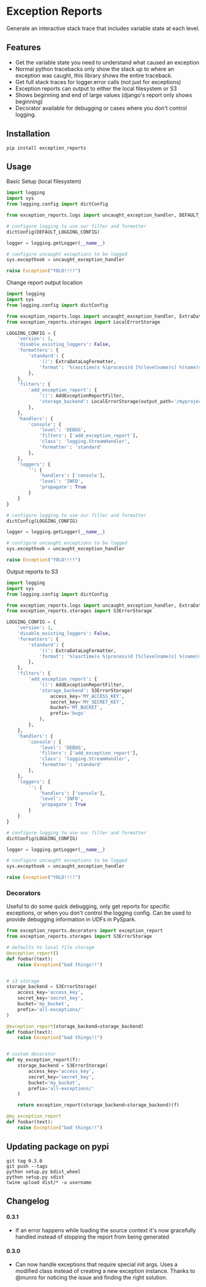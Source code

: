 # Exception Reports

Generate an interactive stack trace that includes variable state at each level.

## Features

 - Get the variable state you need to understand what caused an exception
 - Normal python tracebacks only show the stack up to where an exception was caught, 
   this library shows the entire traceback.
 - Get full stack traces for logger.error calls (not just for exceptions)
 - Exception reports can output to either the local filesystem or S3
 - Shows beginning and end of large values (django's report only shows beginning)
 - Decorator available for debugging or cases where you don't control logging.

## Installation

`pip install exception_reports`

## Usage

Basic Setup (local filesystem)
```python
import logging
import sys
from logging.config import dictConfig

from exception_reports.logs import uncaught_exception_handler, DEFAULT_LOGGING_CONFIG

# configure logging to use our filter and formatter
dictConfig(DEFAULT_LOGGING_CONFIG)

logger = logging.getLogger(__name__)

# configure uncaught exceptions to be logged
sys.excepthook = uncaught_exception_handler

raise Exception("YOLO!!!!")
```

Change report output location

```python
import logging
import sys
from logging.config import dictConfig

from exception_reports.logs import uncaught_exception_handler, ExtraDataLogFormatter, AddExceptionReportFilter
from exception_reports.storages import LocalErrorStorage

LOGGING_CONFIG = {
    'version': 1,
    'disable_existing_loggers': False,
    'formatters': {
        'standard': {
            '()': ExtraDataLogFormatter,
            'format': '%(asctime)s %(process)d [%(levelname)s] %(name)s.%(funcName)s: %(message)s; %(data_as_kv)s'
        },
    },
    'filters': {
        'add_exception_report': {
            '()': AddExceptionReportFilter,
            'storage_backend': LocalErrorStorage(output_path='/myproject/bug-reports/')
        },
    },
    'handlers': {
        'console': {
            'level': 'DEBUG',
            'filters': ['add_exception_report'],
            'class': 'logging.StreamHandler',
            'formatter': 'standard'
        },
    },
    'loggers': {
        '': {
            'handlers': ['console'],
            'level': 'INFO',
            'propagate': True
        }
    }
}

# configure logging to use our filter and formatter
dictConfig(LOGGING_CONFIG)

logger = logging.getLogger(__name__)

# configure uncaught exceptions to be logged
sys.excepthook = uncaught_exception_handler

raise Exception("YOLO!!!!")
```

Output reports to S3

```python
import logging
import sys
from logging.config import dictConfig

from exception_reports.logs import uncaught_exception_handler, ExtraDataLogFormatter, AddExceptionReportFilter
from exception_reports.storages import S3ErrorStorage

LOGGING_CONFIG = {
    'version': 1,
    'disable_existing_loggers': False,
    'formatters': {
        'standard': {
            '()': ExtraDataLogFormatter,
            'format': '%(asctime)s %(process)d [%(levelname)s] %(name)s.%(funcName)s: %(message)s; %(data_as_kv)s'
        },
    },
    'filters': {
        'add_exception_report': {
            '()': AddExceptionReportFilter,
            'storage_backend': S3ErrorStorage(
                access_key='MY_ACCESS_KEY', 
                secret_key='MY_SECRET_KEY', 
                bucket='MY_BUCKET',
                prefix='bugs'
            ),
        },
    },
    'handlers': {
        'console': {
            'level': 'DEBUG',
            'filters': ['add_exception_report'],
            'class': 'logging.StreamHandler',
            'formatter': 'standard'
        },
    },
    'loggers': {
        '': {
            'handlers': ['console'],
            'level': 'INFO',
            'propagate': True
        }
    }
}

# configure logging to use our filter and formatter
dictConfig(LOGGING_CONFIG)

logger = logging.getLogger(__name__)

# configure uncaught exceptions to be logged
sys.excepthook = uncaught_exception_handler

raise Exception("YOLO!!!!")
```

### Decorators

Useful to do some quick debugging, only get reports for specific exceptions, or when you don't control the
logging config.  Can be used to provide debugging information in UDFs in PySpark. 
```python
from exception_reports.decorators import exception_report
from exception_reports.storages import S3ErrorStorage

# defaults to local file storage
@exception_report()
def foobar(text):
    raise Exception("bad things!!")


# s3 storage
storage_backend = S3ErrorStorage(
    access_key='access_key',
    secret_key='secret_key',
    bucket='my_bucket',
    prefix='all-exceptions/'
)

@exception_report(storage_backend=storage_backend)
def foobar(text):
    raise Exception("bad things!!")


# custom decorator
def my_exception_report(f):
    storage_backend = S3ErrorStorage(
        access_key='access_key',
        secret_key='secret_key',
        bucket='my_bucket',
        prefix='all-exceptions/'
    )

    return exception_report(storage_backend=storage_backend)(f)

@my_exception_report
def foobar(text):
    raise Exception("bad things!!")
```

## Updating package on pypi

    git tag 0.3.0
    git push --tags
    python setup.py bdist_wheel
    python setup.py sdist
    twine upload dist/* -u username
    

## Changelog

#### 0.3.1
 - If an error happens while loading the source context it's now gracefully handled instead of stopping the report from being generated

#### 0.3.0
 - Can now handle exceptions that require special init args.  Uses a modified class instead of creating a new exception instance. Thanks to @munro for noticing 
 the issue and finding the right solution.

